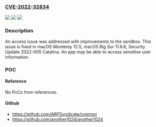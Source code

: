 ### [CVE-2022-32834](https://cve.mitre.org/cgi-bin/cvename.cgi?name=CVE-2022-32834)
![](https://img.shields.io/static/v1?label=Product&message=macOS&color=blue)
![](https://img.shields.io/static/v1?label=Version&message=n%2Fa&color=blue)
![](https://img.shields.io/static/v1?label=Vulnerability&message=An%20app%20may%20be%20able%20to%20access%20sensitive%20user%20information&color=brighgreen)

### Description

An access issue was addressed with improvements to the sandbox. This issue is fixed in macOS Monterey 12.5, macOS Big Sur 11.6.8, Security Update 2022-005 Catalina. An app may be able to access sensitive user information.

### POC

#### Reference
No PoCs from references.

#### Github
- https://github.com/ARPSyndicate/cvemon
- https://github.com/another1024/another1024

